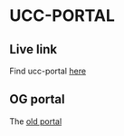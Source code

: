 # UCC-PORTAL

## Live link

Find ucc-portal [here](https://ucc)

## OG portal

The [old portal](https://portal.ucc.edu.gh)
